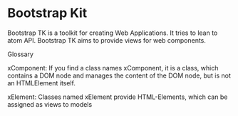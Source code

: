 # Bootstrap Kit

Bootstrap TK is a toolkit for creating Web Applications.  It tries to lean
to atom API.  Bootstrap TK aims to provide views for web components.

Glossary

xComponent:
  If you find a class names xComponent, it is a class, which contains a
  DOM node and manages the content of the DOM node, but is not an HTMLElement
  itself.

xElement:
  Classes named xElement provide HTML-Elements, which can be assigned as
  views to models
